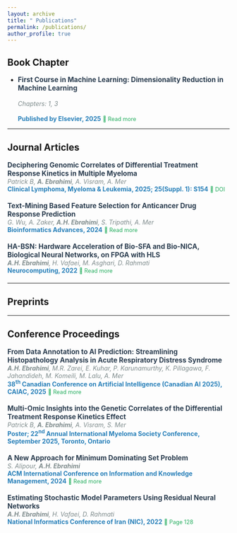 ```yaml
---
layout: archive
title: " Publications"
permalink: /publications/
author_profile: true
---
```


<style>
  .publication-list {
    list-style: none;
    padding: 0;
  }
  .publication-list li {
    margin-bottom: 20px;
  }
  .publication-title {
    font-weight: bold;
    font-size: 1.1em;
    color: #2c3e50;
  }
  .publication-authors {
    font-style: italic;
    color: #7f8c8d;
  }
  .publication-source {
    font-weight: bold;
    color: #2980b9;
  }
  .read-more {
    font-size: 0.9em;
    color: #27ae60;
    text-decoration: none;
  }
  .read-more:hover {
    text-decoration: underline;
  }
</style>

##  Book Chapter
- <span class="publication-title">First Course in Machine Learning: Dimensionality Reduction in Machine Learning</span><br>  
  <span class="publication-authors">Chapters: 1, 3</span><br>  
  <span class="publication-source">Published by Elsevier, 2025</span>
  <a class="read-more" href="https://www.sciencedirect.com/science/article/pii/B9780443328183000095">🔗 Read more</a>

---

##  Journal Articles
<ul class="publication-list">
  <li>
    <span class="publication-title">Deciphering Genomic Correlates of Differential Treatment Response Kinetics in Multiple Myeloma</span><br>  
    <span class="publication-authors">Patrick B, <b>A. Ebrahimi</b>, A. Visram, A. Mer</span><br>  
    <span class="publication-source">Clinical Lymphoma, Myeloma & Leukemia, 2025; 25(Suppl. 1): S154</span>  
    <a class="read-more" href="https://doi.org/10.1016/S2152-2650(25)03651-1">🔗 DOI</a>
  </li>
  <li>
    <span class="publication-title">Text-Mining Based Feature Selection for Anticancer Drug Response Prediction</span><br>  
    <span class="publication-authors">G. Wu, A. Zaker, <b>A.H. Ebrahimi</b>, S. Tripathi, A. Mer</span><br>  
    <span class="publication-source">Bioinformatics Advances, 2024</span>  
    <a class="read-more" href="https://academic.oup.com/bioinformaticsadvances/article/4/1/vbae047/7644335">🔗 Read more</a>
  </li>
  <li>
    <span class="publication-title">HA-BSN: Hardware Acceleration of Bio-SFA and Bio-NICA, Biological Neural Networks, on FPGA with HLS</span><br> 
    <span class="publication-authors"><b>A.H. Ebrahimi</b>, H. Vafaei, M. Asghari, D. Rahmati</span><br>  
    <span class="publication-source">Neurocomputing, 2022</span>  
    <a class="read-more" href="https://papers.ssrn.com/sol3/papers.cfm?abstract_id=4517541">🔗 Read more</a>
  </li>
</ul>

---

##  Preprints
<!-- <ul class="publication-list">
  <li>
    <span class="publication-title">Artificial intelligence-enabled histological analysis in preclinical respiratory disease models: A Scoping Review</span><br>  
    <span class="publication-authors">Kuhar, E., Park, J., Jahandideh, F., Komeili, … A., Ebrahimi</span><br>  
    <span class="publication-source">OSF Preprints, September 12, 2025</span>  
    <a class="read-more" href="https://doi.org/10.17605/OSF.IO/NPRD7">🔗 DOI</a>
  </li>
</ul> -->

---

##  Conference Proceedings
<ul class="publication-list">
  <li>
    <span class="publication-title">From Data Annotation to AI Prediction: Streamlining Histopathology Analysis in Acute Respiratory Distress Syndrome</span><br>
    <span class="publication-authors"><b>A.H. Ebrahimi</b>, M.R. Zarei, E. Kuhar, P. Karunamurthy, K. Pillagawa, F. Jahandideh, M. Komeili, M. Lalu, A. Mer</span><br>  
    <span class="publication-source">38<sup>th</sup> Canadian Conference on Artificial Intelligence (Canadian AI 2025), CAIAC, 2025</span>  
    <a class="read-more" href="https://assets.pubpub.org/dwmjptvq/219-31747763773612.pdf">🔗 Read more</a>
  </li>
  <li>
    <span class="publication-title">Multi-Omic Insights into the Genetic Correlates of the Differential Treatment Response Kinetics Effect</span><br>  
    <span class="publication-authors">Patrick B, <b>A. Ebrahimi</b>, A. Visram, S. Mer</span><br>  
    <span class="publication-source">Poster; 22<sup>nd</sup> Annual International Myeloma Society Conference, September 2025, Toronto, Ontario</span>  
  </li>
  <li>
    <span class="publication-title">A New Approach for Minimum Dominating Set Problem</span><br>  
    <span class="publication-authors">S. Alipour, <b>A.H. Ebrahimi</b></span><br>  
    <span class="publication-source">ACM International Conference on Information and Knowledge Management, 2024</span>  
    <a class="read-more" href="https://drive.google.com/file/d/1uzFTRf3CeWSN7075rZLWK_YzQtbxNmG1/view?usp=sharing">🔗 Read more</a>
  </li>
  <li>
    <span class="publication-title">Estimating Stochastic Model Parameters Using Residual Neural Networks</span><br>  
    <span class="publication-authors"><b>A.H. Ebrahimi</b>, H. Vafaei, D. Rahmati</span><br>  
    <span class="publication-source">National Informatics Conference of Iran (NIC), 2022</span>  
    <a class="read-more" href="https://cs.ipm.ac.ir/nic/1401/files/Final_proceedings_NIC1401.pdf">🔗 Page 128</a>
  </li>
</ul>

